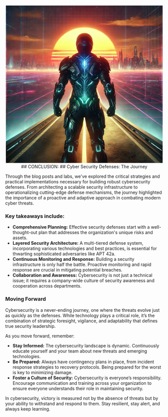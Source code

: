<p align="center">
<img src="https://github.com/SpiderLabs/zpminternational/blob/main/defenderend.jpg" alt="cover" width="500" height="500"
</p>
## CONCLUSION:
## Cyber Security Defenses: The Journey

Through the blog posts and labs, we've explored the critical strategies and practical implementations necessary for building robust cybersecurity defenses. From architecting a scalable security infrastructure to operationalizing cutting-edge defense mechanisms, the journey highlighted the importance of a proactive and adaptive approach in combating modern cyber threats.

### Key takeaways include:

- **Comprehensive Planning:** Effective security defenses start with a well-thought-out plan that addresses the organization's unique risks and assets.
- **Layered Security Architecture:** A multi-tiered defense system, incorporating various technologies and best practices, is essential for thwarting sophisticated adversaries like APT 42a.
- **Continuous Monitoring and Response:** Building a security infrastructure is only half the battle. Proactive monitoring and rapid response are crucial in mitigating potential breaches.
- **Collaboration and Awareness:** Cybersecurity is not just a technical issue; it requires a company-wide culture of security awareness and cooperation across departments.

### Moving Forward

Cybersecurity is a never-ending journey, one where the threats evolve just as quickly as the defenses. While technology plays a critical role, it’s the combination of strategic foresight, vigilance, and adaptability that defines true security leadership.

As you move forward, remember:

- **Stay Informed:** The cybersecurity landscape is dynamic. Continuously educate yourself and your team about new threats and emerging technologies.
- **Be Prepared:** Always have contingency plans in place, from incident response strategies to recovery protocols. Being prepared for the worst is key to minimizing damage.
- **Foster a Culture of Security:** Cybersecurity is everyone’s responsibility. Encourage communication and training across your organization to ensure everyone understands their role in maintaining security.

In cybersecurity, victory is measured not by the absence of threats but by your ability to withstand and respond to them. Stay resilient, stay alert, and always keep learning.
